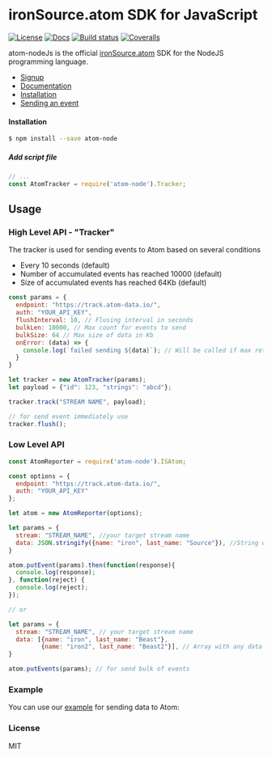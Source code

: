 # ironSource.atom SDK for JavaScript
[![License][license-image]][license-url]
[![Docs][docs-image]][docs-url]
[![Build status][travis-image]][travis-url]
[![Coveralls][coveralls-image]][coveralls-url]

atom-nodeJs is the official [ironSource.atom](http://www.ironsrc.com/data-flow-management) SDK for the NodeJS programming language.

- [Signup](https://atom.ironsrc.com/#/signup)
- [Documentation](https://ironsource.github.io/atom-node/)
- [Installation](#Installation)
- [Sending an event](#Using-the-API-layer-to-send-events)

#### Installation
```sh
$ npm install --save atom-node
```
##### Add script file
```js
// ...
const AtomTracker = require('atom-node').Tracker;
```

## Usage
### High Level API - "Tracker"
The tracker is used for sending events to Atom based on several conditions
- Every 10 seconds (default)
- Number of accumulated events has reached 10000 (default)
- Size of accumulated events has reached 64Kb (default)
```js
const params = {
  endpoint: "https://track.atom-data.io/",
  auth: "YOUR_API_KEY",
  flushInterval: 10, // Flusing interval in seconds
  bulkLen: 10000, // Max count for events to send
  bulkSize: 64 // Max size of data in Kb
  onError: (data) => {
    console.log(`failed sending ${data}`); // Will be called if max retries fail.
  }
}

let tracker = new AtomTracker(params);
let payload = {"id": 123, "strings": "abcd"};

tracker.track("STREAM NAME", payload);

// for send event immediately use
tracker.flush();
```

### Low Level API
```js
const AtomReporter = require('atom-node').ISAtom;

const options = {
  endpoint: "https://track.atom-data.io/",
  auth: "YOUR_API_KEY"
};

let atom = new AtomReporter(options);

let params = {
  stream: "STREAM_NAME", //your target stream name
  data: JSON.stringify({name: "iron", last_name: "Source"}), //String with any data and any structure.
}

atom.putEvent(params).then(function(response){
  console.log(response);
}, function(reject) {
  console.log(reject);
});

// or

let params = {
  stream: "STREAM_NAME", // your target stream name
  data: [{name: "iron", last_name: "Beast"},
         {name: "iron2", last_name: "Beast2"}], // Array with any data and any structure.
}

atom.putEvents(params); // for send bulk of events
```

### Example

You can use our [example][example-url] for sending data to Atom:

### License
MIT

[example-url]: https://github.com/ironSource/atom-node/blob/master/code/example/example.js
[license-image]: https://img.shields.io/badge/license-MIT-blue.svg?style=flat-square
[license-url]: LICENSE
[travis-image]: https://travis-ci.org/ironSource/atom-node.svg?branch=master
[travis-url]: https://travis-ci.org/ironSource/atom-node
[coveralls-image]: https://coveralls.io/repos/github/ironSource/atom-node/badge.svg?branch=master
[coveralls-url]: https://coveralls.io/github/ironSource/atom-node?branch=master
[docs-image]: https://img.shields.io/badge/docs-latest-blue.svg
[docs-url]: https://ironsource.github.io/atom-node/
